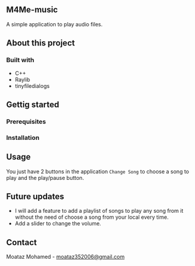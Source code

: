 ## M4Me-music

A simple application to play audio files.

## About this project

### Built with

* C++
* Raylib
* tinyfiledialogs

## Gettig started

### Prerequisites

### Installation

## Usage

You just have 2 buttons in the application `Change Song` to choose a song to play and the play/pause button.

## Future updates

* I will add a feature to add a playlist of songs to play any song from it without the need of choose a song from your local every time.
* Add a slider to change the volume.

## Contact

Moataz Mohamed - moataz352006@gmail.com
